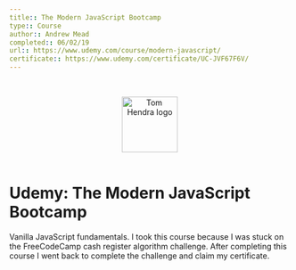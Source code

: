 ```yaml
---
title:: The Modern JavaScript Bootcamp
type:: Course
author:: Andrew Mead
completed:: 06/02/19
url:: https://www.udemy.com/course/modern-javascript/
certificate:: https://www.udemy.com/certificate/UC-JVF67F6V/
---
```


&nbsp;
<div align=center>
  <img alt="Tom Hendra logo" src="https://res.cloudinary.com/tomhendra/image/upload/v1567091669/tomhendra-logo/tomhendra-logo-round-1024.png" width="100" />
</div>
&nbsp;

<h1>Udemy: The Modern JavaScript Bootcamp</h1>

Vanilla JavaScript fundamentals. I took this course because I was stuck on the FreeCodeCamp cash register algorithm challenge. After completing this course I went back to complete the challenge and claim my certificate.